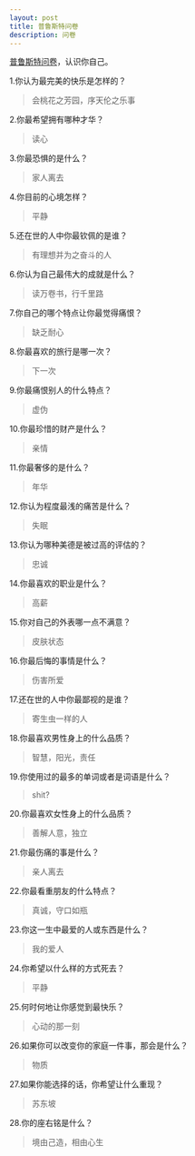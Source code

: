 ```yaml
---
layout: post
title: 普鲁斯特问卷
description: 问卷
---
```


[普鲁斯特问卷](http://www.xinli001.com/info/5172/)，认识你自己。

1.你认为最完美的快乐是怎样的？
> 会桃花之芳园，序天伦之乐事

2.你最希望拥有哪种才华？
> 读心

3.你最恐惧的是什么？
> 家人离去

4.你目前的心境怎样？
> 平静

5.还在世的人中你最钦佩的是谁？
> 有理想并为之奋斗的人

6.你认为自己最伟大的成就是什么？
> 读万卷书，行千里路

7.你自己的哪个特点让你最觉得痛恨？
> 缺乏耐心

8.你最喜欢的旅行是哪一次？
> 下一次

9.你最痛恨别人的什么特点？
> 虚伪

10.你最珍惜的财产是什么？
> 亲情

11.你最奢侈的是什么？
> 年华

12.你认为程度最浅的痛苦是什么？
> 失眠

13.你认为哪种美德是被过高的评估的？
> 忠诚

14.你最喜欢的职业是什么？
> 高薪

15.你对自己的外表哪一点不满意？
> 皮肤状态

16.你最后悔的事情是什么？
> 伤害所爱

17.还在世的人中你最鄙视的是谁？
> 寄生虫一样的人

18.你最喜欢男性身上的什么品质？
> 智慧，阳光，责任

19.你使用过的最多的单词或者是词语是什么？
> shit?

20.你最喜欢女性身上的什么品质？
> 善解人意，独立

21.你最伤痛的事是什么？
> 亲人离去

22.你最看重朋友的什么特点？
> 真诚，守口如瓶

23.你这一生中最爱的人或东西是什么？
> 我的爱人

24.你希望以什么样的方式死去？
> 平静

25.何时何地让你感觉到最快乐？
> 心动的那一刻

26.如果你可以改变你的家庭一件事，那会是什么？
> 物质

27.如果你能选择的话，你希望让什么重现？
> 苏东坡

28.你的座右铭是什么？
> 境由己造，相由心生